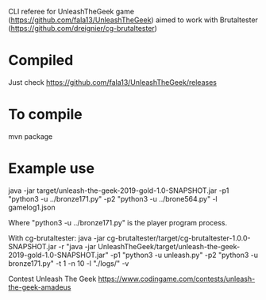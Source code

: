 CLI referee for UnleashTheGeek game (https://github.com/fala13/UnleashTheGeek) aimed to work with Brutaltester (https://github.com/dreignier/cg-brutaltester)

# Compiled
Just check https://github.com/fala13/UnleashTheGeek/releases

# To compile
mvn package

# Example use
java -jar target/unleash-the-geek-2019-gold-1.0-SNAPSHOT.jar -p1 "python3 -u ../bronze171.py" -p2 "python3 -u ../brone564.py" -l gamelog1.json

Where "python3 -u ../bronze171.py" is the player program process.

With cg-brutaltester:
java -jar cg-brutaltester/target/cg-brutaltester-1.0.0-SNAPSHOT.jar -r "java -jar UnleashTheGeek/target/unleash-the-geek-2019-gold-1.0-SNAPSHOT.jar" -p1 "python3 -u unleash.py" -p2 "python3 -u bronze171.py" -t 1 -n 10 -l "./logs/" -v

Contest Unleash The Geek https://www.codingame.com/contests/unleash-the-geek-amadeus
